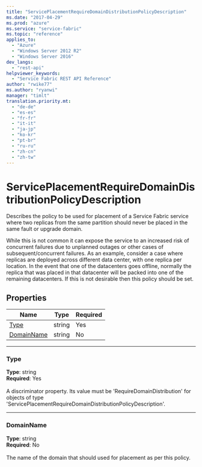 ```yaml
---
title: "ServicePlacementRequireDomainDistributionPolicyDescription"
ms.date: "2017-04-29"
ms.prod: "azure"
ms.service: "service-fabric"
ms.topic: "reference"
applies_to: 
  - "Azure"
  - "Windows Server 2012 R2"
  - "Windows Server 2016"
dev_langs: 
  - "rest-api"
helpviewer_keywords: 
  - "Service Fabric REST API Reference"
author: "rwike77"
ms.author: "ryanwi"
manager: "timlt"
translation.priority.mt: 
  - "de-de"
  - "es-es"
  - "fr-fr"
  - "it-it"
  - "ja-jp"
  - "ko-kr"
  - "pt-br"
  - "ru-ru"
  - "zh-cn"
  - "zh-tw"
---
```

# ServicePlacementRequireDomainDistributionPolicyDescription

Describes the policy to be used for placement of a Service Fabric service where two replicas from the same partition should never be placed in the same fault or upgrade domain.

While this is not common it can expose the service to an increased risk of concurrent failures due to unplanned outages or other cases of subsequent/concurrent failures. As an example, consider a case where replicas are deployed across different data center, with one replica per location. In the event that one of the datacenters goes offline, normally the replica that was placed in that datacenter will be packed into one of the remaining datacenters. If this is not desirable then this policy should be set.


## Properties
| Name | Type | Required |
| --- | --- | --- |
| [Type](#type) | string | Yes |
| [DomainName](#domainname) | string | No |

____
### Type
__Type__: string <br/>
__Required__: Yes <br/>
<br/>
A discriminator property. Its value must be 'RequireDomainDistribution' for objects of type 'ServicePlacementRequireDomainDistributionPolicyDescription'.

____
### DomainName
__Type__: string <br/>
__Required__: No<br/>
<br/>
The name of the domain that should used for placement as per this policy.
